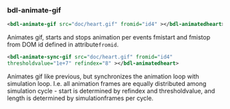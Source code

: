 ### bdl-animate-gif
```xml
<bdl-animate-gif src="doc/heart.gif" fromid="id4" ></bdl-animatedheart> 
```

Animates gif, starts and stops animation per events fmistart and fmistop from DOM id defined in attribute`fromid`.
 

```xml
<bdl-animate-sync-gif src="doc/heart.gif" fromid="id4" 
thresholdvalue="1e+7" refindex="8" ></bdl-animatedheart> 
```
Animates gif like previous, but synchronizes the animation loop with simulation loop.
I.e. all animation frames are equally distributed among simulation cycle - start is determined by 
refindex and thresholdvalue, and length is determined by simulationframes per cycle.
